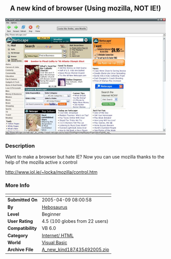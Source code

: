 ﻿<div align="center">

## A new kind of browser \(Using mozilla, NOT IE\!\)

<img src="PIC2005497204187.jpg">
</div>

### Description

Want to make a browser but hate IE? Now you can use mozilla thanks to the help of the mozilla active x control

http://www.iol.ie/~locka/mozilla/control.htm
 
### More Info
 


<span>             |<span>
---                |---
**Submitted On**   |2005-04-09 08:00:58
**By**             |[Hebosaurus](https://github.com/Planet-Source-Code/PSCIndex/blob/master/ByAuthor/hebosaurus.md)
**Level**          |Beginner
**User Rating**    |4.5 (100 globes from 22 users)
**Compatibility**  |VB 6\.0
**Category**       |[Internet/ HTML](https://github.com/Planet-Source-Code/PSCIndex/blob/master/ByCategory/internet-html__1-34.md)
**World**          |[Visual Basic](https://github.com/Planet-Source-Code/PSCIndex/blob/master/ByWorld/visual-basic.md)
**Archive File**   |[A\_new\_kind187435492005\.zip](https://github.com/Planet-Source-Code/hebosaurus-a-new-kind-of-browser-using-mozilla-not-ie__1-59899/archive/master.zip)








